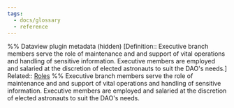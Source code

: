 ```yaml
---
tags:
  - docs/glossary
  - reference
---
```

%% Dataview plugin metadata (hidden)
[Definition:: Executive branch members serve the role of maintenance and and support of vital operations and handling of sensitive information. Executive members are employed and salaried at the discretion of elected astronauts to suit the DAO's needs.]
Related:: [Roles](Roles.md)
%%
Executive branch members serve the role of maintenance and and support of vital operations and handling of sensitive information. Executive members are employed and salaried at the discretion of elected astronauts to suit the DAO's needs.